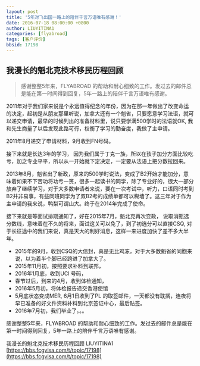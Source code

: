 ```yaml
---
layout: post
title: '5年对飞出国一路上的陪伴千言万语唯有感谢！'
date: 2016-07-18 08:00:00 +0800
author: LIUYITINA1
categories: [flyabroad]
tags: [客户评价]
bbsid: 17198
---
```


## 我漫长的魁北克技术移民历程回顾

> 感谢整整5年来，FLYABROAD 的帮助和耐心细致的工作。发过去的邮件总是能在第一时间得到回复，5年一路上的陪伴千言万语唯有感谢。

2011年对于我们家来说是个永远值得纪念的年份，因为在那一年做出了改变命运的决定，起初是从朋友那里听说，加拿大还有一个魁省，只要愿意学习法语，就可以递交申请，最早的时候列出的准备材料里，说只要学满500学时的法语就OK, 我和先生商量了以后发现此路可行，权衡了学习的勤奋度，我做了主申请。

2011年8月递交了申请材料，9月收到FN号码。

接下来就是长达3年的学习， 因为我们属于丁克一族，所以在孩子加分方面比较吃亏，加之专业平平，所以从一开始就下定决定，一定要从法语上把分数拉回来。

2013年8月，魁省出了新政，原来的500学时说法，变成了B2开始才能加分，意味着如果不下苦功将功亏一篑，很多一起读书的同学，除了专业好的，很大一部分放弃了继续学习，对于大多数申请者来说，要在一次考试中，听力，口语同时考到B2并非易事，有些同班同学为了双B2考的成绩单都可以糊墙了。这三年对于作为主申请的我来说，鸭梨可谓山大。终于在2014年完成了使命。

接下来就是等面试排期通知了，好在2015年7月，魁北克再次变政， 说取消甄选分数线，意味着在不久的将来，面试这关可以免了，到了初选分可以直接CSQ, 对于长征途中的我们来说，真是天大的利好消息，这样一来进度加快了差不多大半年。

* 2015年的9月，收到CSQ的大信封，真是无比鸡冻，对于大多数魁省的同胞来说，以为着半个脚已经跨进了加拿大了。
* 2015年11月初，按照要求补料到联邦，
* 2016年1月底，收到UCI 号码，
* 春节过后，到来的4月，收到体检通知，
* 2016年5月初，将体检报告递交香港使馆
* 5月底状态变成MER, 6月1日收到了PL 的取签邮件，一天都没有耽搁，连夜将早已准备的好文件资料补料到北京签证中心，最后贴签。
* 2016年7月初，我们毕业了。。。

感谢整整5年来，FLYABROAD 的帮助和耐心细致的工作。发过去的邮件总是能在第一时间得到回复，5年一路上的陪伴千言万语唯有感谢。

我漫长的魁北克技术移民历程回顾 LIUYITINA1 [https://bbs.fcgvisa.com/t/topic/17198](https://bbs.fcgvisa.com/t/topic/17198)
